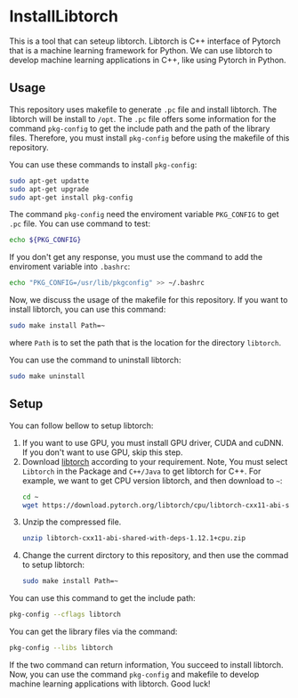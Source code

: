 # InstallLibtorch
This is a tool that can seteup libtorch. Libtorch is C++ interface of Pytorch that is a machine learning framework for Python. We can use libtorch to develop machine learning applications in C++, like using Pytorch in Python.

## Usage
This repository uses makefile to generate `.pc` file and install libtorch. The libtorch will be install to `/opt`. The `.pc` file offers some information for the command `pkg-config` to get the include path and the path of the library files. Therefore, you must install `pkg-config` before using the makefile of this repository.

You can use these commands to install `pkg-config`:
```bash
sudo apt-get updatte
sudo apt-get upgrade
sudo apt-get install pkg-config
```

The command `pkg-config` need the enviroment variable `PKG_CONFIG` to get `.pc` file. You can use command to test:
```bash
echo ${PKG_CONFIG}
```

If you don't get any response, you must use the command to add the enviroment variable into `.bashrc`:
```bash
echo "PKG_CONFIG=/usr/lib/pkgconfig" >> ~/.bashrc
```

Now, we discuss the usage of the makefile for this repository. If you want to install libtorch, you can use this command:
```bash
sudo make install Path=~
```
where `Path` is to set the path that is the location for the directory `libtorch`.

You can use the command to uninstall libtorch:
```bash
sudo make uninstall
```

## Setup
You can follow bellow to setup libtorch:
1. If you want to use GPU, you must install GPU driver, CUDA and cuDNN. If you don't want to use GPU, skip this step.
2. Download [libtorch](https://pytorch.org/get-started/locally/) according to your requirement. Note, You must select `Libtorch` in the Package and `C++/Java` to get libtorch for C++. For example, we want to get CPU version libtorch, and then download to `~`:
    ```bash
    cd ~
    wget https://download.pytorch.org/libtorch/cpu/libtorch-cxx11-abi-shared-with-deps-1.12.1%2Bcpu.zip 
    ```
3. Unzip the compressed file.
    ```bash
    unzip libtorch-cxx11-abi-shared-with-deps-1.12.1+cpu.zip
    ```
4. Change the current dirctory to this repository, and then use the commad to setup libtorch:
    ```bash
    sudo make install Path=~
    ```

You can use this command to get the include path:
```bash
pkg-config --cflags libtorch
```

You can get the library files via the command:
```bash
pkg-config --libs libtorch
```

If the two command can return information, You succeed to install libtorch. Now, you can use the command `pkg-config` and makefile to develop machine learning applications with libtorch. Good luck!